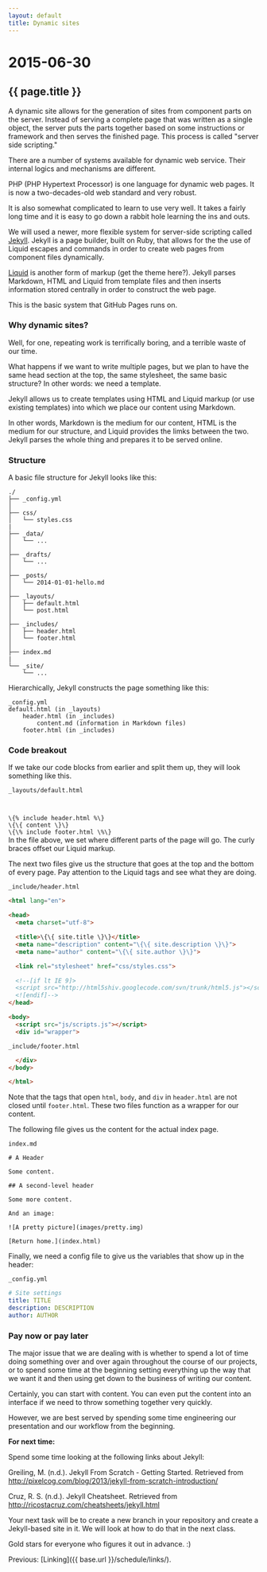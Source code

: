 ```yaml
---
layout: default
title: Dynamic sites
---
```


# 2015-06-30
## {{ page.title }}

A dynamic site allows for the generation of sites from component parts on the server. 
Instead of serving a complete page that was written as a single object, the server puts the parts together based on some instructions or framework and then serves the finished page.
This process is called "server side scripting."

There are a number of systems available for dynamic web service. 
Their internal logics and mechanisms are different. 

PHP (PHP Hypertext Processor) is one language for dynamic web pages. 
It is now a two-decades-old web standard and very robust. 

It is also somewhat complicated to learn to use very well. 
It takes a fairly long time and it is easy to go down a rabbit hole learning the ins and outs. 

We will used a newer, more flexible system for server-side scripting called <a href="http://jekyllrb.com/" target="_blank">Jekyll</a>. 
Jekyll is a page builder, built on Ruby, that allows for the the use of Liquid escapes and commands in order to create web pages from component files dynamically. 

<a href="http://liquidmarkup.org/" target="_blank">Liquid</a> is another form of markup (get the theme here?). 
Jekyll parses Markdown, HTML and Liquid from template files and then inserts information stored centrally in order to construct the web page. 

This is the basic system that GitHub Pages runs on. 

### Why dynamic sites? 

Well, for one, repeating work is terrifically boring, and a terrible waste of our time.  

What happens if we want to write multiple pages, but we plan to have the same head section at the top, the same stylesheet, the same basic structure? In other words: we need a template. 

Jekyll allows us to create templates using HTML and Liquid markup (or use existing templates) into which we place our content using Markdown. 

In other words, Markdown is the medium for our content, HTML is the medium for our structure, and Liquid provides the limks between the two. 
Jekyll parses the whole thing and prepares it to be served online. 

### Structure

A basic file structure for Jekyll looks like this:

```
./
├── _config.yml
│
├── css/
│   └── styles.css
|
├── _data/
│   └── ...
│
├── _drafts/
│   └── ...
│
├── _posts/
│   └── 2014-01-01-hello.md
│
├── _layouts/
│   ├── default.html
│   └── post.html
│
├── _includes/             
│   ├── header.html
│   └── footer.html
│
├── index.md
|
└── _site/
    └── ...
```

Hierarchically, Jekyll constructs the page something like this:

```
_config.yml
default.html (in _layouts)
	header.html (in _includes)
		content.md (information in Markdown files)
	footer.html (in _includes)
```

### Code breakout

If we take our code blocks from earlier and split them up, they will look something like this.

`_layouts/default.html`

<code>
<!doctype html>
\{% include header.html %\}
\{\{ content \}\}
\{\% include footer.html \%\}
</code>
In the file above, we set where different parts of the page will go. 
The curly braces offset our Liquid markup.

The next two files give us the structure that goes at the top and the bottom of every page. 
Pay attention to the Liquid tags and see what they are doing. 

`_include/header.html`

```html
<html lang="en">

<head>
  <meta charset="utf-8">

  <title>\{\{ site.title \}\}</title>
  <meta name="description" content="\{\{ site.description \}\}">
  <meta name="author" content="\{\{ site.author \}\}">

  <link rel="stylesheet" href="css/styles.css">

  <!--[if lt IE 9]>
  <script src="http://html5shiv.googlecode.com/svn/trunk/html5.js"></script>
  <![endif]-->
</head>

<body>
  <script src="js/scripts.js"></script>
  <div id="wrapper">
```

`_include/footer.html`

```html
  </div>
</body>

</html>
```

Note that the tags that open `html`, `body`, and `div` in `header.html` are not closed until `footer.html`.
These two files function as a wrapper for our content.

The following file gives us the content for the actual index page. 

`index.md`

```
# A Header

Some content.

## A second-level header

Some more content.

And an image: 

![A pretty picture](images/pretty.img)

[Return home.](index.html)
```

Finally, we need a config file to give us the variables that show up in the header:

`_config.yml`

```yaml
# Site settings
title: TITLE
description: DESCRIPTION
author: AUTHOR
```

### Pay now or pay later

The major issue that we are dealing with is whether to spend a lot of time doing something over and over again throughout the course of our projects, or to spend some time at the beginning setting everything up the way that we want it and then using get down to the business of writing our content.

Certainly, you can start with content. 
You can even put the content into an interface if we need to throw something together very quickly. 

However, we are best served by spending some time engineering our presentation and our workflow from the beginning. 

**For next time:**

Spend some time looking at the following links about Jekyll:

Greiling, M. (n.d.). Jekyll From Scratch - Getting Started. Retrieved from http://pixelcog.com/blog/2013/jekyll-from-scratch-introduction/

Cruz, R. S. (n.d.). Jekyll Cheatsheet. Retrieved from http://ricostacruz.com/cheatsheets/jekyll.html

Your next task will be to create a new branch in your repository and create a Jekyll-based site in it. 
We will look at how to do that in the next class. 

Gold stars for everyone who figures it out in advance. :) 

Previous: [Linking](\{\{ base.url \}\}/schedule/links/). 
